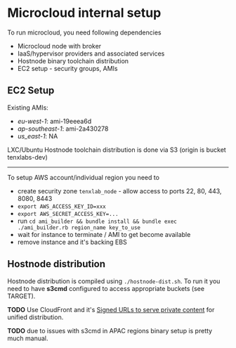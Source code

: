 # Microcloud internal setup

To run microcloud, you need following dependencies
* Microcloud node with broker
* IaaS/hypervisor providers and associated services
* Hostnode binary toolchain distribution
* EC2 setup - security groups, AMIs

## EC2 Setup

Existing AMIs:
* _eu-west-1_: ami-19eeea6d
* _ap-southeast-1_: ami-2a430278
* _us_east-1_: NA

LXC/Ubuntu Hostnode toolchain distribution is done via S3 (origin is bucket tenxlabs-dev)

---

To setup AWS account/individual region you need to

* create security zone `tenxlab_node` - allow access to ports 22, 80, 443, 8080, 8443
* `export AWS_ACCESS_KEY_ID=xxx`
* `export AWS_SECRET_ACCESS_KEY=...`
* run `cd ami_builder && bundle install && bundle exec ./ami_builder.rb region_name key_to_use`
* wait for instance to terminate / AMI to get become available
* remove instance and it's backing EBS

## Hostnode distribution

Hostnode distribution is compiled using `./hostnode-dist.sh`. To run it you need to have **s3cmd** configured to access appropriate buckets (see TARGET).

**TODO** Use CloudFront and it's [Signed URLs to serve private content](http://docs.amazonwebservices.com/AmazonCloudFront/latest/DeveloperGuide/PrivateContent.html) for unified distribution. 

**TODO** due to issues with s3cmd in APAC regions binary setup is pretty much manual.